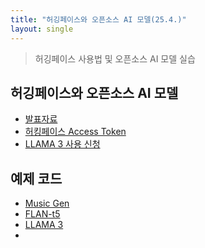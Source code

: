 ```yaml
---
title: "허깅페이스와 오픈소스 AI 모델(25.4.)"
layout: single
---
```


> 허깅페이스 사용법 및 오픈소스 AI 모델 실습

## 허깅페이스와 오픈소스 AI 모델
* [발표자료][1-1]
* [허킹페이스 Access Token][1-2]
* [LLAMA 3 사용 신청][1-3]

## 예제 코드
* [Music Gen][2-1]
* [FLAN-t5][2-2]
* [LLAMA 3][2-3]
* 
  

[1-1]: https://drive.google.com/file/d/1vu3695Iky3lOTqP00GbyhoQn5AdfVgTe/view?usp=drive_link
[1-2]: https://drive.google.com/file/d/177g1G1w8UvvRrSdyJi5ggmhGT1N5RsdP/view?usp=drive_link
[1-3]: https://drive.google.com/file/d/1GVn1EGIg0HAjbvcHyoUr0l_Fa7zXhmX2/view?usp=drive_link
[2-1]: https://colab.research.google.com/drive/1tLtUL-sQc71Yth5v1n-4vFor7e_HLsoy
[2-2]: https://colab.research.google.com/drive/1TIHzzlRtmUdEWJwCZfElEqFoeAniji6r
[2-3]: https://colab.research.google.com/drive/1BkJdT2dhiT4lzrYEzDPqi8RruD-rDv_a
[2-4]: https://colab.research.google.com/drive/1Dg7S4FA5IHNSrLTOtmPUIjzclUZZByED

